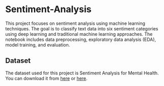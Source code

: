 # Sentiment-Analysis
This project focuses on sentiment analysis using machine learning techniques. The goal is to classify text data into six sentiment categories using deep learning and traditional machine learning approaches. The notebook includes data preprocessing, exploratory data analysis (EDA), model training, and evaluation.
## Dataset
The dataset used for this project is Sentiment Analysis for Mental Health. You can download it from [here](https://www.kaggle.com/datasets/suchintikasarkar/sentiment-analysis-for-mental-health) or [here](LINK).
